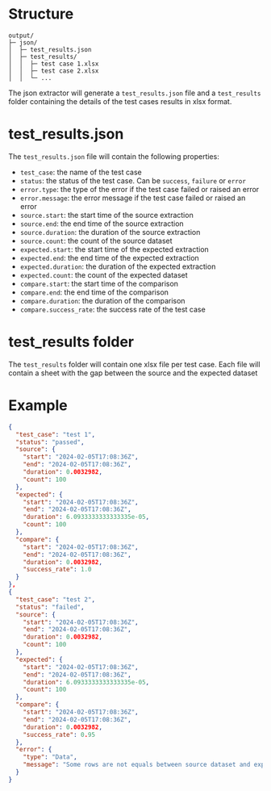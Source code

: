 # Structure
```
output/
├─ json/
│  ├─ test_results.json
│  ├─ test_results/
│  │  ├─ test case 1.xlsx
│  │  ├─ test case 2.xlsx
│  │  └─ ...
```

The json extractor will generate a `test_results.json` file and a `test_results` folder containing the details of the test cases results in xlsx format.

# test_results.json
The `test_results.json` file will contain the following properties:
- `test_case`: the name of the test case
- `status`: the status of the test case. Can be `success`, `failure` or `error`
- `error.type`: the type of the error if the test case failed or raised an error
- `error.message`: the error message if the test case failed or raised an error
- `source.start`: the start time of the source extraction
- `source.end`: the end time of the source extraction
- `source.duration`: the duration of the source extraction
- `source.count`: the count of the source dataset
- `expected.start`: the start time of the expected extraction
- `expected.end`: the end time of the expected extraction
- `expected.duration`: the duration of the expected extraction
- `expected.count`: the count of the expected dataset
- `compare.start`: the start time of the comparison
- `compare.end`: the end time of the comparison
- `compare.duration`: the duration of the comparison
- `compare.success_rate`: the success rate of the test case

# test_results folder
The `test_results` folder will contain one xlsx file per test case. Each file will contain a sheet with the gap between the source and the expected dataset

# Example
``` json
{
  "test_case": "test 1",
  "status": "passed",
  "source": {
    "start": "2024-02-05T17:08:36Z",
    "end": "2024-02-05T17:08:36Z",
    "duration": 0.0032982,
    "count": 100
  },
  "expected": {
    "start": "2024-02-05T17:08:36Z",
    "end": "2024-02-05T17:08:36Z",
    "duration": 6.0933333333333335e-05,
    "count": 100
  },
  "compare": {
    "start": "2024-02-05T17:08:36Z",
    "end": "2024-02-05T17:08:36Z",
    "duration": 0.0032982,
    "success_rate": 1.0
  }
},
{
  "test_case": "test 2",
  "status": "failed",
  "source": {
    "start": "2024-02-05T17:08:36Z",
    "end": "2024-02-05T17:08:36Z",
    "duration": 0.0032982,
    "count": 100
  },
  "expected": {
    "start": "2024-02-05T17:08:36Z",
    "end": "2024-02-05T17:08:36Z",
    "duration": 6.0933333333333335e-05,
    "count": 100
  },
  "compare": {
    "start": "2024-02-05T17:08:36Z",
    "end": "2024-02-05T17:08:36Z",
    "duration": 0.0032982,
    "success_rate": 0.95
  },
  "error": {
    "type": "Data",
    "message": "Some rows are not equals between source dataset and expected dataset"
  }
}
```
